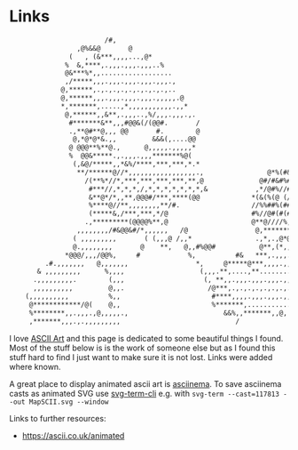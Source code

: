 # Links

``` txt
                        /#,                                                     
                 ,@%&&@       @                                                 
               (   , (&***,,,,...,@*                                            
              %  &,****,.,,,.,,,.,,,..%                                         
              @&***%*,,..................                                       
              ,/*****,,,.,,,.,,,.,,,.,,,.,                                      
             @,******,.,.,.,.,.,.,.,.,.,..                                      
             @,******,,,.,,,.,,,.,,,.,,,,,.@                                    
             *,*******,.....,*,,,,,,,,,,,.,,*                                   
              @,******,,&**,.,,,..,%/,,,.,,,.,.                                 
               #*******&**,,,#@@&(/(@@#.       /                                
               .,**@#**@,,, @@       #.        @                                
                @,*@*@*&.,,         &&&(,....@@                                 
               @ @@@**%**@.,      @,,,,,.,,,,,*                                 
               %  @@&*****.,.,,,.,,,*******%@(                                  
                (,&@/*****,,*&%/****,***,***,*.*                                
                 **/******@//*,,,,,,,,,,,,,,,,,.,                @*%(#&&#       
                   /(**%*//*,***,***,***,***,**,@              @#/#&#%#((/@     
                    #***//,*,*,*,/,*,*,*,*,*,*,*,&            ,*/@#%//#((#@@    
                    &**@*/*,,**,@@@#/***,****(@@             *(&(%(@ (/&/,,,,., 
                    %****@//**,,,,,,,,**/#.                  //%%##%(##%##%@#,..
                    (*****&,/***,***,*/@                     #%//@#(#(#&....*%  
                   .,*********(@@@@%**,@                     @**@////%,.,,,,,.  
                 ,,,,,,,,/#&@@&#/*,,,,,,   /@                 @,*******%,,,,,.@ 
                ( ,,,,,,,,,       ( (,,,@ /,,*                .,*,.,@*@*,,,*,.* 
                @.,,,,,,,,       @    **,   @,,#%@@#           @**,(*,,,,,,,.,% 
              *@@@/,,,/@@%,     #            %,          #&   ***,.,,,.,.,,,@   
         .#.,,,,,,,   @,,,,,,,                 *,     @*****@***,,,,.,,,.,,@    
       & ,,,,,,,,,      %,,,,                   (,,,.**,....,**.............    
      .,,,,,,,,,.        (,,,                    (, **,,.,,,.,,,.,,,.,,,.,@     
      ,,,,,,,,,,         @,,.                     /@***,.,.,.,.,.,.,.,.,,(      
    (,,,,,,,,,,          %,,                       #****,,,,.,,,.,,,.,,,(       
     @************/@(    @,,                       %*******,...........@        
     %********,,.,,,.,@,,,,,.,                        &&%,,*******,,@,          
     ,*******,,,.,.,,,,,,,,,                             /                     
```

I love [ASCII Art](https://en.wikipedia.org/wiki/ASCII_art) and this page is dedicated to some beautiful things I found. Most of the stuff below is is the work of someone else but as I found this stuff hard to find I just want to make sure it is not lost. Links were added where known.

A great place to display animated ascii art is [asciinema](https://asciinema.org/). To save asciinema casts as animated SVG use [svg-term-cli](https://github.com/marionebl/svg-term-cli) e.g. with ```svg-term --cast=117813 --out MapSCII.svg --window```

Links to further resources:

- <https://ascii.co.uk/animated>

